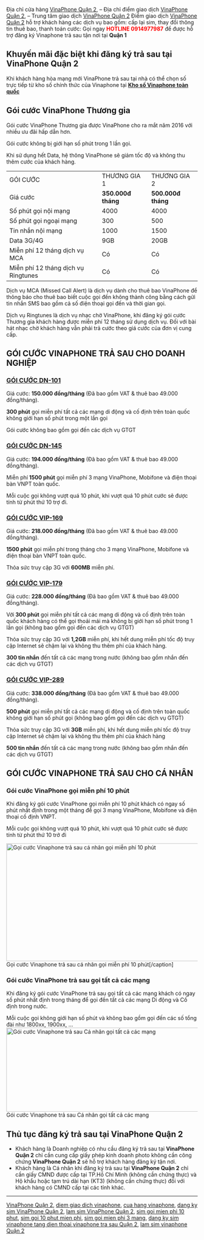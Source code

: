 Địa chỉ cửa hàng <a href="http://www.vinaphonetphcm.net/2016/09/vinaphone-quan-2-trung-tam-vinaphone.html">VinaPhone Quận 2</a>, – Địa chỉ điểm giao dịch <a href="http://vinaphone-vnpt.com/cskh/cua-hang-diem-giao-dich-vinaphone-quan-2.html">VinaPhone Quận 2</a>, – Trung tâm giao dịch <a href="http://www.vinaphonetphcm.net/2016/09/vinaphone-quan-2-trung-tam-vinaphone.html">VinaPhone Quận 2</a>
Điểm giao dịch <a href="http://vinaphone-vnpt.com/cskh/cua-hang-diem-giao-dich-vinaphone-quan-2.html">VinaPhone Quận 2</a> hỗ trợ khách hàng các dịch vụ bao gồm: cấp lại sim, thay đổi thông tin thuê bao, thanh toán cước:
Gọi ngay <span style="color: #ff0000;"><strong>HOTLINE 0914977987</strong></span> để được hỗ trợ đăng ký Vinaphone trả sau tận nơi tại <strong>Quận 1</strong>
<h2 class="pos-title">Khuyến mãi đặc biệt khi đăng ký trả sau tại VinaPhone Quận 2</h2>
<p class="pos-title">Khi khách hàng hòa mạng mới VinaPhone trả sau tại nhà có thể chọn số trực tiếp từ kho số chính thức của Vinaphone tại <strong><a href="http://vinaphone-vnpt.com/chon-so-vinaphone">Kho số Vinaphone toàn quốc</a></strong></p>
<h2>Gói cước VinaPhone Thương gia</h2>
Gói cước VinaPhone Thương gia được VinaPhone cho ra mắt năm 2016 với nhiều ưu đãi hấp dẫn hơn.

Gói cước không bị giới hạn số phút trong 1 lần gọi.

Khi sử dụng hết Data, hệ thông VinaPhone sẽ giảm tốc độ và không thu thêm cước của khách hàng.
<table>
<tbody>
<tr>
<td>GÓI CƯỚC</td>
<td>THƯƠNG GIA 1</td>
<td>THƯƠNG GIA 2</td>
</tr>
<tr>
<td>Giá cước</td>
<td><strong>350.000đ</strong>
<strong> tháng</strong></td>
<td><strong>500.000đ</strong>
<strong> tháng</strong></td>
</tr>
<tr>
<td>Số phút gọi nội mạng</td>
<td>4000</td>
<td>4000</td>
</tr>
<tr>
<td>Số phút gọi ngoại mạng</td>
<td>300</td>
<td>500</td>
</tr>
<tr>
<td>Tin nhắn nội mạng</td>
<td>1000</td>
<td>1500</td>
</tr>
<tr>
<td>Data 3G/4G</td>
<td>9GB</td>
<td>20GB</td>
</tr>
<tr>
<td>Miễn phí 12 tháng dịch vụ MCA</td>
<td>Có</td>
<td>Có</td>
</tr>
<tr>
<td>Miễn phí 12 tháng dịch vụ Ringtunes</td>
<td>Có</td>
<td>Có</td>
</tr>
</tbody>
</table>
Dịch vụ MCA (Missed Call Alert) là dịch vụ dành cho thuê bao VinaPhone để thông báo cho thuê bao biết cuộc gọi đến không thành công bằng cách gửi tin nhắn SMS bao gồm cả số điện thoại gọi đến và thời gian gọi.

Dịch vụ Ringtunes là dịch vụ nhạc chờ VinaPhone, khi đăng ký gói cước Thương gia khách hàng được miễn phí 12 tháng sử dụng dịch vụ. Đối với bài hát nhạc chờ khách hàng vẫn phải trả cước theo giá cước của đơn vị cung cấp.
<h2>GÓI CƯỚC VINAPHONE TRẢ SAU CHO DOANH NGHIỆP</h2>
<h3><a href="http://vinaphone-vnpt.com/vinaphone-doanh-nghiep/dn-101-goi-cuoc-vinaphone-tat-ca-cac-mang.html" target="_blank">GÓI CƯỚC DN-101</a></h3>
Giá cước: <strong>150.000 đồng/tháng</strong> (Đã bao gồm VAT &amp; thuê bao 49.000 đồng/tháng).

<strong>300 phút</strong> gọi miễn phí tất cả các mạng di động và cố định trên toàn quốc không giới hạn số phút trong một lần gọi

Gói cước không bao gồm gọi đến các dịch vụ GTGT
<h3><a href="http://vinaphone-vnpt.com/vinaphone-doanh-nghiep/dn-145-goi-cuoc-vinaphone-goi-mien-phi-10-phut-cho-doanh-nghiep.html" target="_blank">GÓI CƯỚC DN-145</a></h3>
Giá cước: <strong>194.000 đồng/tháng</strong> (Đã bao gồm VAT &amp; thuê bao 49.000 đồng/tháng).

Miễn phí<strong> 1500 phút</strong> gọi miễn phí 3 mạng VinaPhone, Mobifone và điện thoại bàn VNPT toàn quốc.

Mỗi cuộc gọi không vượt quá 10 phút, khi vượt quá 10 phút cước sẽ được tính từ phút thứ 10 trợ đi.
<h3><strong><a href="http://vinaphone-vnpt.com/vinaphone-doanh-nghiep/vip-169-goi-cuoc-vinaphone-goi-mien-phi-10-phut-cho-doanh-nghiep.html">GÓI CƯỚC VIP-169</a></strong></h3>
Giá cước: <strong>218.000 đồng/tháng</strong> (Đã bao gồm VAT &amp; thuê bao 49.000 đồng/tháng).

<strong>1500 phút</strong> gọi miễn phí trong tháng cho 3 mạng VinaPhone, Mobifone và điện thoại bàn VNPT toàn quốc.

Thỏa sức truy cập 3G với <strong>600MB</strong> miễn phí.
<h3><a href="http://vinaphone-vnpt.com/vinaphone-doanh-nghiep/vip-179-goi-cuoc-vinaphone-tra-sau-goi-tat-ca-cac-mang.html" target="_blank">GÓI CƯỚC VIP-179</a></h3>
Giá cước: <strong>228.000 đồng/tháng</strong> (Đã bao gồm VAT &amp; thuê bao 49.000 đồng/tháng).

Với<strong> 300 phút</strong> gọi miễn phí tất cả các mạng di động và cố định trên toàn quốc khách hàng có thể gọi thoải mái mà không bị giới hạn số phút trong 1 lần gọi (không bao gồm gọi đến các dịch vụ GTGT)

Thỏa sức truy cập 3G với <strong>1,2GB</strong> miễn phí, khi hết dung miễn phí tốc độ truy cập Internet sẽ chậm lại và không thu thêm phí của khách hàng.

<strong>300 tin nhắn</strong> đến tất cả các mạng trong nước (không bao gồm nhắn đến các dịch vụ GTGT)
<h3><a href="http://vinaphone-vnpt.com/vinaphone-doanh-nghiep/vip-289-goi-cuoc-vinaphone-tra-sau-goi-tat-ca-cac-mang-moi-2015.html" target="_blank">GÓI CƯỚC VIP-289</a></h3>
Giá cước: <strong>338.000 đồng/tháng</strong> (Đã bao gồm VAT &amp; thuê bao 49.000 đồng/tháng).

<strong>500 phút</strong> gọi miễn phí tất cả các mạng di động và cố định trên toàn quốc không giới hạn số phút gọi (không bao gồm gọi đến các dịch vụ GTGT)

Thỏa sức truy cập 3G với <strong>3GB</strong> miễn phí, khi hết dung miễn phí tốc độ truy cập Internet sẽ chậm lại và không thu thêm phí của khách hàng

<strong>500 tin nhắn</strong> đến tất cả các mạng trong nước (không bao gồm nhắn đến các dịch vụ GTGT)
<h2>GÓI CƯỚC VINAPHONE TRẢ SAU CHO CÁ NHÂN</h2>
<h3><strong>Gói cước VinaPhone gọi miễn phí 10 phút</strong></h3>
Khi đăng ký gói cước VinaPhone gọi miễn phí 10 phút khách có ngay số phút nhất định trong một tháng để gọi 3 mạng VinaPhone, Mobifone và điện thoại cố định VNPT.

Mỗi cuộc gọi không vượt quá 10 phút, khi vượt quá 10 phút cước sẽ được tính từ phút thứ 10 trở đi

<a href="http://vinaphone-vnpt.com/uploads/2015/06/goi-cuoc-vinaphone-ca-nhan-goi-10-phut.png"><img class="wp-image-1034 size-full" src="http://vinaphone-vnpt.com/uploads/2015/06/goi-cuoc-vinaphone-ca-nhan-goi-10-phut.png" alt="Gọi cước Vinaphone trả sau cá nhân gọi miễn phí 10 phút" width="600" height="310" /></a> Gọi cước Vinaphone trả sau cá nhân gọi miễn phí 10 phút[/caption]
<h3><strong> Gói cước VinaPhone trả sau gọi tất cả các mạng</strong></h3>
Khi đăng ký gói cước VinaPhone trả sau gọi tất cả các mạng khách có ngay số phút nhất định trong tháng để gọi đến tất cả các mạng Di động và Cố định trong nước.

Mỗi cuộc gọi không giới hạn số phút và không bao gồm gọi đến các số tổng đài như 1800xx, 1900xx, …
<a href="http://vinaphone-vnpt.com/uploads/2015/06/vinaphone-goi-tat-ca-cac-mang-ca-nhan.png"><img class="wp-image-1035 size-full" src="http://vinaphone-vnpt.com/uploads/2015/06/vinaphone-goi-tat-ca-cac-mang-ca-nhan.png" sizes="(max-width: 600px) 100vw, 600px" srcset="http://vinaphone-vnpt.com/uploads/2015/06/vinaphone-goi-tat-ca-cac-mang-ca-nhan-300x111.png 300w, http://vinaphone-vnpt.com/uploads/2015/06/vinaphone-goi-tat-ca-cac-mang-ca-nhan.png 600w" alt="Gói cước Vinaphone trả sau Cá nhân gọi tất cả các mạng" width="600" height="221" /></a> Gói cước Vinaphone trả sau Cá nhân gọi tất cả các mạng
<h2>Thủ tục đăng ký trả sau tại VinaPhone Quận 2</h2>
<ul>
 	<li>Khách hàng là Doanh nghiệp có nhu cầu đăng ký trả sau tại <strong>VinaPhone Quận 2</strong> chỉ cần cung cấp giấy phép kinh doanh photo không cần công chứng<strong> VinaPhone Quận 2</strong> sẽ hỗ trợ khách hàng đăng ký tận nơi.</li>
 	<li>Khách hàng là Cá nhân khi đăng ký trả sau tại <strong>VinaPhone Quận 2</strong> chỉ cần giấy CMND được cấp tại TP.Hồ Chí Minh (không cần chứng thực) và Hộ khẩu hoặc tạm trú dài hạn (KT3) (không cần chứng thực) đối với khách hàng có CMND cấp tại các tỉnh khác.</li>
</ul>
<hr />
<a href="http://www.vinaphonetphcm.net/2016/09/vinaphone-quan-2-trung-tam-vinaphone.html">VinaPhone Quận 2</a>, <a href="http://vinaphone-vnpt.com/cskh/cua-hang-diem-giao-dich-vinaphone-quan-2.html">diem giao dich vinaphone</a>, <a href="http://vinaphone-vnpt.com/cskh/cua-hang-diem-giao-dich-vinaphone-quan-2.html">cua hang vinaphone</a>, <a href="http://vinaphone-vnpt.com/cskh/cua-hang-diem-giao-dich-vinaphone-quan-2.html">dang ky sim VinaPhone Quận 2</a>, <a href="http://vinaphone-vnpt.com/cskh/cua-hang-diem-giao-dich-vinaphone-quan-2.html">lam sim VinaPhone Quận 2</a>, <a href="http://vinaphone-vnpt.com/cskh/cua-hang-diem-giao-dich-vinaphone-quan-2.html">sim goi mien phi 10 phut</a>, <a href="http://vinaphone-vnpt.com/cskh/cua-hang-diem-giao-dich-vinaphone-quan-2.html">sim goi 10 phut mien phi</a>, <a href="http://vinaphone-vnpt.com/cskh/cua-hang-diem-giao-dich-vinaphone-quan-2.html">sim goi mien phi 3 mang</a>, <a href="http://vinaphone-vnpt.com/cskh/cua-hang-diem-giao-dich-vinaphone-quan-2.html">dang ky sim vinaphone tang dien thoai</a>,<a href="http://vinaphone-vnpt.com/cskh/cua-hang-diem-giao-dich-vinaphone-quan-2.html">vinaphone tra sau Quận 2</a>, <a href="http://vinaphone-vnpt.com/cskh/cua-hang-diem-giao-dich-vinaphone-quan-2.html">lam sim vinaphone Quận 2</a>

